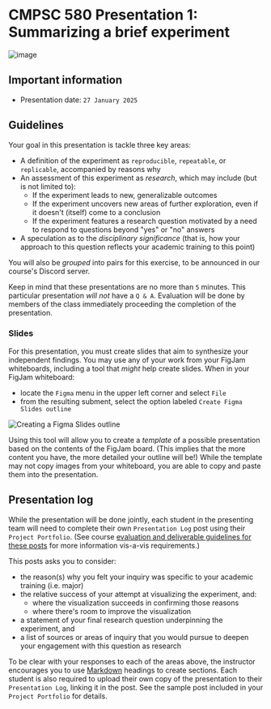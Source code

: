 # CMPSC 580 Presentation 1: Summarizing a brief experiment

![image](https://github.com/user-attachments/assets/d6a1cfbf-9e61-4e96-885b-e895076fa83d)

## Important information

* Presentation date: `27 January 2025`

## Guidelines

Your goal in this presentation is tackle three key areas:

- A definition of the experiment as `reproducible`, `repeatable`, or `replicable`, accompanied by reasons why
- An assessment of this experiment as _research_, which may include (but is not limited to):
  - If the experiment leads to new, generalizable outcomes
  - If the experiment uncovers new areas of further exploration, even if it doesn't (itself) come to a conclusion
  - If the experiment features a research question motivated by a need to respond to questions beyond "yes" or "no" answers
- A speculation as to the _disciplinary significance_ (that is, how your approach to this question reflects your academic training to this point)

You will also be _grouped_ into pairs for this exercise, to be announced in our course's Discord server.

Keep in mind that these presentations are no more than `5` minutes. This particular presentation _will not_ have a `Q & A`. Evaluation will
be done by members of the class immediately proceeding the completion of the presentation.

### Slides

For this presentation, you must create slides that aim to synthesize your independent findings. You may use any of your
work from your FigJam whiteboards, including a tool that _might_ help create slides. When in your FigJam whiteboard:

- locate the `Figma` menu in the upper left corner and select `File`
- from the resulting subment, select the option labeled `Create Figma Slides outline`

![Creating a Figma Slides outline](https://github.com/user-attachments/assets/db1f1f8b-651a-408e-8eab-d4622944d1ad)

Using this tool will allow you to create a _template_ of a possible presentation based on the contents of the FigJam board. (This implies
that the more content you have, the more detailed your outline will be!) While the template may not copy images from your
whiteboard, you are able to copy and paste them into the presentation.

## Presentation log

While the presentation will be done jointly, each student in the presenting team will need to complete their own `Presentation Log` post
using their `Project Portfolio`. (See course [evaluation and deliverable guidelines for these posts](https://github.com/allegheny-college-cmpsc-580-spring-2025/course-materials/blob/main/CODE_OF_CONDUCT.md#presentation-log) for more information vis-a-vis requirements.)

This posts asks you to consider:
* the reason(s) why you felt your inquiry was specific to your academic training (i.e. major)
* the relative success of your attempt at visualizing the experiment, and:
  * where the visualization succeeds in confirming those reasons
  * where there's room to improve the visualization
* a statement of your final research question underpinning the experiment, and
* a list of sources or areas of inquiry that you would pursue to deepen your engagement with this question as research

To be clear with your responses to each of the areas above, the instructor encourages you to use [Markdown](https://github.com/adam-p/markdown-here/wiki/markdown-cheatsheet) headings to create sections.
Each student is also required to upload their own copy of the presentation to their `Presentation Log`, linking it in the post. See the
sample post included in your `Project Portfolio` for details.
